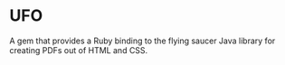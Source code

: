UFO
===

A gem that provides a Ruby binding to the flying saucer Java library for creating PDFs out
of HTML and CSS.